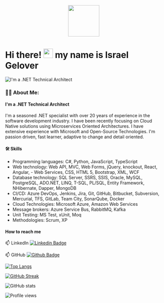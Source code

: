 <div id="header" align="center">
  <img src="https://media.giphy.com/media/M9gbBd9nbDrOTu1Mqx/giphy.gif" width="100"/>
</div>

<h1>
  Hi there!
  <img src="https://media.giphy.com/media/hvRJCLFzcasrR4ia7z/giphy.gif" width="30px"/>
  my name is Israel Gelover
</h1>

<img src="http://gelover.com/banner.jpeg" alt="I'm a .NET Technical Architect"/>

### :man_technologist: About Me:
#### I'm a .NET Technical Architect

I'm a seasoned .NET specialist with over 20 years of experience in the software development industry. I have been recently focusing on Cloud Native solutions using Microservices Oriented Architectures. I have extensive experience with Microsoft and Open-Source Technologies. I'm passion driven, fast learner, adaptive to change and detail oriented.

#### :hammer_and_wrench: Skills

- Programming languages: C#, Python, JavaScript, TypeScript
- Web technology: Web API, MVC, Web Forms, jQuery, knockout, React, Angular, - Web Services, CSS, HTML 5, Bootstrap, XML, WCF
- Database technology: SQL Server, SSRS, SSIS, Oracle, MySQL, PostgreSQL, ADO.NET, LINQ, T-SQL, PL/SQL, Entity Framework, NHibernate, Dapper, MongoDB
- CI/CD: Azure DevOps, Jenkins, Jira, Git, GitHub, Bitbucket, Subversion, Mercurial, TFS, GitLab, Team City, SonarQube, Docker
- Cloud Technologies: Microsoft Azure, Amazon Web Services
- Message brokers: Azure Service Bus, RabbitMQ, Kafka
- Unit Testing: MS Test, xUnit, Moq
- Methodologies: Scrum, XP

#### How to reach me
:mailbox: LinkedIn [![Linkedin Badge](https://img.shields.io/badge/-igelover-blue?style=flat&logo=Linkedin&logoColor=white)](https://www.linkedin.com/in/igelover/)

:mailbox: GitHub [![Github Badge](https://img.shields.io/badge/-igelover-blue?style=flat&logo=Github&logoColor=white)](https://github.com/igelover)

[![Top Langs](https://github-readme-stats.vercel.app/api/top-langs/?username=igelover&layout=compact&theme=vision-friendly-dark)](https://github.com/anuraghazra/github-readme-stats)

[![GitHub Streak](http://github-readme-streak-stats.herokuapp.com?user=igelover&theme=dark&background=000000)](https://git.io/streak-stats)

![GitHub stats](https://github-readme-stats.vercel.app/api?username=igelover&show_icons=true&theme=vision-friendly-dark)  

![Profile views](https://komarev.com/ghpvc/?username=igelover)  